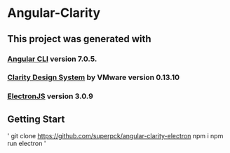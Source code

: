 # Angular-Clarity

## This project was generated with
### [Angular CLI](https://github.com/angular/angular-cli) version 7.0.5. 
### [Clarity Design System](https://vmware.github.io/clarity) by VMware version 0.13.10
### [ElectronJS](https://github.com/electron/electron) version 3.0.9

## Getting Start

'
git clone https://github.com/superpck/angular-clarity-electron
npm i
npm run electron
'

